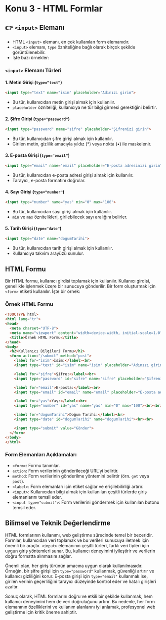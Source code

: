 # Konu 3 - HTML Formlar

## **👉** `<input>` Elemanı

- HTML `<input>` elemanı, en çok kullanılan form elemanıdır.
- `<input>` elemanı, `type` özniteliğine bağlı olarak birçok şekilde görüntülenebilir.
- İşte bazı örnekler:

### `<input>` Elemanı Türleri

#### 1. Metin Girişi (`type="text"`)

```html
<input type="text" name="isim" placeholder="Adınızı girin">
```

- Bu tür, kullanıcıdan metin girişi almak için kullanılır.
- `placeholder` özniteliği, kullanıcıya ne tür bilgi girmesi gerektiğini belirtir.

#### 2. Şifre Girişi (`type="password"`)

```html
<input type="password" name="sifre" placeholder="Şifrenizi girin">
```

- Bu tür, kullanıcıdan şifre girişi almak için kullanılır.
- Girilen metin, gizlilik amacıyla yıldız (*) veya nokta (•) ile maskelenir.

#### 3. E-posta Girişi (`type="email"`)

```html
<input type="email" name="email" placeholder="E-posta adresinizi girin">
```

- Bu tür, kullanıcıdan e-posta adresi girişi almak için kullanılır.
- Tarayıcı, e-posta formatını doğrular.

#### 4. Sayı Girişi (`type="number"`)

```html
<input type="number" name="yas" min="0" max="100">
```

- Bu tür, kullanıcıdan sayı girişi almak için kullanılır.
- `min` ve `max` öznitelikleri, girilebilecek sayı aralığını belirler.

#### 5. Tarih Girişi (`type="date"`)

```html
<input type="date" name="dogumTarihi">
```

- Bu tür, kullanıcıdan tarih girişi almak için kullanılır.
- Kullanıcıya takvim arayüzü sunulur.

## HTML Formu

Bir HTML formu, kullanıcı girdisi toplamak için kullanılır. Kullanıcı girdisi, genellikle işlenmek üzere bir sunucuya gönderilir. Bir form oluşturmak için `<form>` etiketi kullanılır. İşte bir örnek:

### Örnek HTML Formu

```html
<!DOCTYPE html>
<html lang="tr">
<head>
  <meta charset="UTF-8">
  <meta name="viewport" content="width=device-width, initial-scale=1.0">
  <title>Örnek HTML Formu</title>
</head>
<body>
  <h2>Kullanıcı Bilgileri Formu</h2>
  <form action="/submit" method="post">
    <label for="isim">İsim:</label><br>
    <input type="text" id="isim" name="isim" placeholder="Adınızı girin"><br><br>

    <label for="sifre">Şifre:</label><br>
    <input type="password" id="sifre" name="sifre" placeholder="Şifrenizi girin"><br><br>

    <label for="email">E-posta:</label><br>
    <input type="email" id="email" name="email" placeholder="E-posta adresinizi girin"><br><br>

    <label for="yas">Yaş:</label><br>
    <input type="number" id="yas" name="yas" min="0" max="100"><br><br>

    <label for="dogumTarihi">Doğum Tarihi:</label><br>
    <input type="date" id="dogumTarihi" name="dogumTarihi"><br><br>

    <input type="submit" value="Gönder">
  </form>
</body>
</html>
```

### Form Elemanları Açıklamaları

- `<form>`: Formu tanımlar.
- `action`: Form verilerinin gönderileceği URL'yi belirtir.
- `method`: Form verilerinin gönderilme yöntemini belirtir (örn. `get` veya `post`).
- `<label>`: Form elemanları için etiket sağlar ve erişilebilirliği artırır.
- `<input>`: Kullanıcıdan bilgi almak için kullanılan çeşitli türlerde giriş elemanlarını temsil eder.
- `<input type="submit">`: Form verilerini göndermek için kullanılan butonu temsil eder.

## Bilimsel ve Teknik Değerlendirme

HTML formlarının kullanımı, web geliştirme sürecinde temel bir beceridir. Formlar, kullanıcıdan veri toplamak ve bu verileri sunucuya iletmek için önemli bir araçtır. `<input>` elemanının çeşitli türleri, farklı veri tipleri için uygun giriş yöntemleri sunar. Bu, kullanıcı deneyimini iyileştirir ve verilerin doğru formatta alınmasını sağlar.

Önemli olan, her giriş türünün amacına uygun olarak kullanılmasıdır. Örneğin, bir şifre girişi için `type="password"` kullanmak, güvenliği artırır ve kullanıcı gizliliğini korur. E-posta girişi için `type="email"` kullanmak ise, girilen verinin geçerliliğini tarayıcı düzeyinde kontrol eder ve hatalı girişleri azaltır.

Sonuç olarak, HTML formlarını doğru ve etkili bir şekilde kullanmak, hem kullanıcı deneyimini hem de veri doğruluğunu artırır. Bu nedenle, her form elemanının özelliklerini ve kullanım alanlarını iyi anlamak, profesyonel web geliştirme için kritik öneme sahiptir.